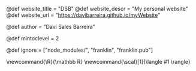 <!--
Add here global page variables to use throughout your
website.
The website_* must be defined for the RSS to work
-->
@def website_title = "DSB"
@def website_descr = "My personal website"
@def website_url = "https://davibarreira.github.io/myWebsite"

@def author = "Davi Sales Barreira"

@def mintoclevel = 2

<!--
Add here files or directories that should be ignored by Franklin, otherwise
these files might be copied and, if markdown, processed by Franklin which
you might not want. Indicate directories by ending the name with a `/`.
-->
@def ignore = ["node_modules/", "franklin", "franklin.pub"]

<!--
Add here global latex commands to use throughout your
pages. It can be math commands but does not need to be.
For instance:
* \newcommand{\phrase}{This is a long phrase to copy.}
-->
\newcommand{\R}{\mathbb R}
\newcommand{\scal}[1]{\langle #1 \rangle}
